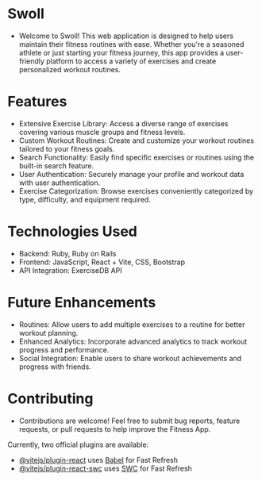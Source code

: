 # Swoll

- Welcome to Swoll! This web application is designed to help users maintain their fitness routines with ease. Whether you're a seasoned athlete or just starting your fitness journey, this app provides a user-friendly platform to access a variety of exercises and create personalized workout routines.

# Features
 - Extensive Exercise Library: Access a diverse range of exercises covering various muscle groups and fitness levels.
 - Custom Workout Routines: Create and customize your workout routines tailored to your fitness goals.
 - Search Functionality: Easily find specific exercises or routines using the built-in search feature.
 - User Authentication: Securely manage your profile and workout data with user authentication.
 - Exercise Categorization: Browse exercises conveniently categorized by type, difficulty, and equipment required.
   
# Technologies Used
 - Backend: Ruby, Ruby on Rails
 - Frontend: JavaScript, React + Vite, CSS, Bootstrap
 - API Integration: ExerciseDB API

# Future Enhancements
 - Routines: Allow users to add multiple exercises to a routine for better workout planning.
 - Enhanced Analytics: Incorporate advanced analytics to track workout progress and performance.
 - Social Integration: Enable users to share workout achievements and progress with friends.
   
# Contributing
- Contributions are welcome! Feel free to submit bug reports, feature requests, or pull requests to help improve the Fitness App.
  
Currently, two official plugins are available:

- [@vitejs/plugin-react](https://github.com/vitejs/vite-plugin-react/blob/main/packages/plugin-react/README.md) uses [Babel](https://babeljs.io/) for Fast Refresh
- [@vitejs/plugin-react-swc](https://github.com/vitejs/vite-plugin-react-swc) uses [SWC](https://swc.rs/) for Fast Refresh
